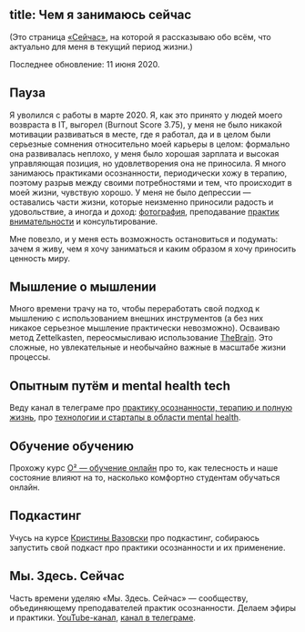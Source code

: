 title: Чем я занимаюсь сейчас
---

(Это страница [«Сейчас»](https://nownownow.com/about), на которой я рассказываю обо всём, что актуально для меня в текущий период жизни.)

Последнее обновление: 11 июня 2020.

## Пауза

Я уволился с работы в марте 2020. Я, как это принято у людей моего возвраста в IT, выгорел (Burnout Score 3.75), у меня не было никакой мотивации развиваться в месте, где я работал, да и в целом были серьезные сомнения относительно моей карьеры в целом: формально она развивалась неплохо, у меня было хорошая зарплата и высокая управляющая позиция, но удовлетворения она не приносила. Я много занимаюсь практиками осознанности, периодически хожу в терапию, поэтому разрыв между своими потребностями и тем, что происходит в моей жизни, чувствую хорошо. У меня не было депрессии — оставались части жизни, которые неизменно приносили радость и удовольствие, а иногда и доход: [фотография](/photography), преподавание [практик внимательности](https://mind.so/) и консультирование.

Мне повезло, и у меня есть возможность остановиться и подумать: зачем я живу, чем я хочу заниматься и каким образом я хочу приносить ценность миру.

## Мышление о мышлении

Много времени трачу на то, чтобы переработать свой подход к мышлению с использованием внешних инструментов (а без них никакое серьезное мышление практически невозможно). Осваиваю метод Zettelkasten, переосмысливаю использование [TheBrain](/the-brain). Это сложные, но увлекательные и необычайно важные в масштабе жизни процессы.

## Опытным путём и mental health tech

Веду канал в телеграме про [практику осознанности, терапию и полную жизнь](https://teleg.run/Experimentally), про [технологии и стартапы в области mental health](https://teleg.run/mentalhealthtech).

## Обучение обучению

Прохожу курс [O² — обучение онлайн](http://body4biz.ru/o2) про то, как телесность и наше состояние влияют на то, насколько комфортно студентам обучаться онлайн.

## Подкастинг

Учусь на курсе [Кристины Вазовски](http://krisvazovsky.com/) про подкастинг, собираюсь запустить свой подкаст про практики осознанности и их применение.

## Мы. Здесь. Сейчас

Часть времени уделяю «Мы. Здесь. Сейчас» — сообществу, объединяющему преподавателей практик осознанности. Делаем эфиры и практики. [YouTube-канал](https://www.youtube.com/channel/UC5K84BtwHXxafMcH6UmWPgw/), [канал в телеграме](https://t.me/us_here_now). 


